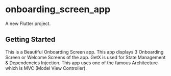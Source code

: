 # onboarding_screen_app

A new Flutter project.

## Getting Started

This is a Beautiful Onboarding Screen app. This app displays 3 Onboarding Screen or Welcome Screens of the app. GetX is used for State Management & Dependencies Injection. This app uses one of the famous Architecture which is MVC (Model View Controller).